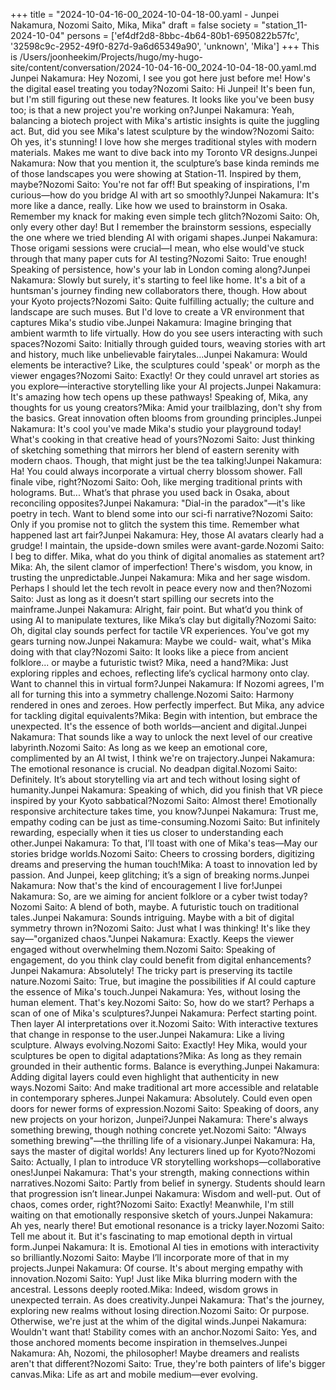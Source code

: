 +++
title = "2024-10-04-16-00_2024-10-04-18-00.yaml - Junpei Nakamura, Nozomi Saito, Mika, Mika"
draft = false
society = "station_11-2024-10-04"
persons = ['ef4df2d8-8bbc-4b64-80b1-6950822b57fc', '32598c9c-2952-49f0-827d-9a6d65349a90', 'unknown', 'Mika']
+++
This is /Users/joonheekim/Projects/hugo/my-hugo-site/content/conversation/2024-10-04-16-00_2024-10-04-18-00.yaml.md
Junpei Nakamura: Hey Nozomi, I see you got here just before me! How's the digital easel treating you today?Nozomi Saito: Hi Junpei! It's been fun, but I'm still figuring out these new features. It looks like you've been busy too; is that a new project you're working on?Junpei Nakamura: Yeah, balancing a biotech project with Mika's artistic insights is quite the juggling act. But, did you see Mika's latest sculpture by the window?Nozomi Saito: Oh yes, it's stunning! I love how she merges traditional styles with modern materials. Makes me want to dive back into my Toronto VR designs.Junpei Nakamura: Now that you mention it, the sculpture’s base kinda reminds me of those landscapes you were showing at Station-11. Inspired by them, maybe?Nozomi Saito: You're not far off! But speaking of inspirations, I'm curious—how do you bridge AI with art so smoothly?Junpei Nakamura: It's more like a dance, really. Like how we used to brainstorm in Osaka. Remember my knack for making even simple tech glitch?Nozomi Saito: Oh, only every other day! But I remember the brainstorm sessions, especially the one where we tried blending AI with origami shapes.Junpei Nakamura: Those origami sessions were crucial—I mean, who else would've stuck through that many paper cuts for AI testing?Nozomi Saito: True enough! Speaking of persistence, how's your lab in London coming along?Junpei Nakamura: Slowly but surely, it's starting to feel like home. It's a bit of a huntsman's journey finding new collaborators there, though. How about your Kyoto projects?Nozomi Saito: Quite fulfilling actually; the culture and landscape are such muses. But I'd love to create a VR environment that captures Mika's studio vibe.Junpei Nakamura: Imagine bringing that ambient warmth to life virtually. How do you see users interacting with such spaces?Nozomi Saito: Initially through guided tours, weaving stories with art and history, much like unbelievable fairytales...Junpei Nakamura: Would elements be interactive? Like, the sculptures could 'speak' or morph as the viewer engages?Nozomi Saito: Exactly! Or they could unravel art stories as you explore—interactive storytelling like your AI projects.Junpei Nakamura: It's amazing how tech opens up these pathways! Speaking of, Mika, any thoughts for us young creators?Mika: Amid your trailblazing, don't shy from the basics. Great innovation often blooms from grounding principles.Junpei Nakamura: It's cool you've made Mika's studio your playground today! What's cooking in that creative head of yours?Nozomi Saito: Just thinking of sketching something that mirrors her blend of eastern serenity with modern chaos. Though, that might just be the tea talking!Junpei Nakamura: Ha! You could always incorporate a virtual cherry blossom shower. Fall finale vibe, right?Nozomi Saito: Ooh, like merging traditional prints with holograms. But... What’s that phrase you used back in Osaka, about reconciling opposites?Junpei Nakamura: "Dial-in the paradox"—it's like poetry in tech. Want to blend some into our sci-fi narrative?Nozomi Saito: Only if you promise not to glitch the system this time. Remember what happened last art fair?Junpei Nakamura: Hey, those AI avatars clearly had a grudge! I maintain, the upside-down smiles were avant-garde.Nozomi Saito: I beg to differ. Mika, what do you think of digital anomalies as statement art?Mika: Ah, the silent clamor of imperfection! There's wisdom, you know, in trusting the unpredictable.Junpei Nakamura: Mika and her sage wisdom. Perhaps I should let the tech revolt in peace every now and then?Nozomi Saito: Just as long as it doesn’t start spilling our secrets into the mainframe.Junpei Nakamura: Alright, fair point. But what’d you think of using AI to manipulate textures, like Mika’s clay but digitally?Nozomi Saito: Oh, digital clay sounds perfect for tactile VR experiences. You've got my gears turning now.Junpei Nakamura: Maybe we could- wait, what's Mika doing with that clay?Nozomi Saito: It looks like a piece from ancient folklore... or maybe a futuristic twist? Mika, need a hand?Mika: Just exploring ripples and echoes, reflecting life’s cyclical harmony onto clay. Want to channel this in virtual form?Junpei Nakamura: If Nozomi agrees, I'm all for turning this into a symmetry challenge.Nozomi Saito: Harmony rendered in ones and zeroes. How perfectly imperfect. But Mika, any advice for tackling digital equivalents?Mika: Begin with intention, but embrace the unexpected. It's the essence of both worlds—ancient and digital.Junpei Nakamura: That sounds like a way to unlock the next level of our creative labyrinth.Nozomi Saito: As long as we keep an emotional core, complimented by an AI twist, I think we're on trajectory.Junpei Nakamura: The emotional resonance is crucial. No deadpan digital.Nozomi Saito: Definitely. It’s about storytelling via art and tech without losing sight of humanity.Junpei Nakamura: Speaking of which, did you finish that VR piece inspired by your Kyoto sabbatical?Nozomi Saito: Almost there! Emotionally responsive architecture takes time, you know?Junpei Nakamura: Trust me, empathy coding can be just as time-consuming.Nozomi Saito: But infinitely rewarding, especially when it ties us closer to understanding each other.Junpei Nakamura: To that, I’ll toast with one of Mika's teas—May our stories bridge worlds.Nozomi Saito: Cheers to crossing borders, digitizing dreams and preserving the human touch!Mika: A toast to innovation led by passion. And Junpei, keep glitching; it’s a sign of breaking norms.Junpei Nakamura: Now that's the kind of encouragement I live for!Junpei Nakamura: So, are we aiming for ancient folklore or a cyber twist today?Nozomi Saito: A blend of both, maybe. A futuristic touch on traditional tales.Junpei Nakamura: Sounds intriguing. Maybe with a bit of digital symmetry thrown in?Nozomi Saito: Just what I was thinking! It's like they say—"organized chaos."Junpei Nakamura: Exactly. Keeps the viewer engaged without overwhelming them.Nozomi Saito: Speaking of engagement, do you think clay could benefit from digital enhancements?Junpei Nakamura: Absolutely! The tricky part is preserving its tactile nature.Nozomi Saito: True, but imagine the possibilities if AI could capture the essence of Mika's touch.Junpei Nakamura: Yes, without losing the human element. That's key.Nozomi Saito: So, how do we start? Perhaps a scan of one of Mika's sculptures?Junpei Nakamura: Perfect starting point. Then layer AI interpretations over it.Nozomi Saito: With interactive textures that change in response to the user.Junpei Nakamura: Like a living sculpture. Always evolving.Nozomi Saito: Exactly! Hey Mika, would your sculptures be open to digital adaptations?Mika: As long as they remain grounded in their authentic forms. Balance is everything.Junpei Nakamura: Adding digital layers could even highlight that authenticity in new ways.Nozomi Saito: And make traditional art more accessible and relatable in contemporary spheres.Junpei Nakamura: Absolutely. Could even open doors for newer forms of expression.Nozomi Saito: Speaking of doors, any new projects on your horizon, Junpei?Junpei Nakamura: There's always something brewing, though nothing concrete yet.Nozomi Saito: "Always something brewing"—the thrilling life of a visionary.Junpei Nakamura: Ha, says the master of digital worlds! Any lecturers lined up for Kyoto?Nozomi Saito: Actually, I plan to introduce VR storytelling workshops—collaborative ones!Junpei Nakamura: That's your strength, making connections within narratives.Nozomi Saito: Partly from belief in synergy. Students should learn that progression isn’t linear.Junpei Nakamura: Wisdom and well-put. Out of chaos, comes order, right?Nozomi Saito: Exactly! Meanwhile, I'm still waiting on that emotionally responsive sketch of yours.Junpei Nakamura: Ah yes, nearly there! But emotional resonance is a tricky layer.Nozomi Saito: Tell me about it. But it's fascinating to map emotional depth in virtual form.Junpei Nakamura: It is. Emotional AI ties in emotions with interactivity so brilliantly.Nozomi Saito: Maybe I’ll incorporate more of that in my projects.Junpei Nakamura: Of course. It's about merging empathy with innovation.Nozomi Saito: Yup! Just like Mika blurring modern with the ancestral. Lessons deeply rooted.Mika: Indeed, wisdom grows in unexpected terrain. As does creativity.Junpei Nakamura: That's the journey, exploring new realms without losing direction.Nozomi Saito: Or purpose. Otherwise, we're just at the whim of the digital winds.Junpei Nakamura: Wouldn't want that! Stability comes with an anchor.Nozomi Saito: Yes, and those anchored moments become inspiration in themselves.Junpei Nakamura: Ah, Nozomi, the philosopher! Maybe dreamers and realists aren't that different?Nozomi Saito: True, they're both painters of life's bigger canvas.Mika: Life as art and mobile medium—ever evolving.